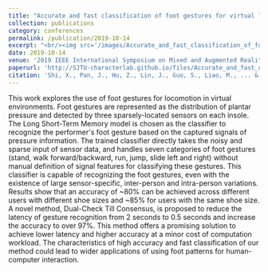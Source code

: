 ```yaml
---
title: "Accurate and fast classification of foot gestures for virtual locomotion"
collection: publications
category: conferences
permalink: /publication/2019-10-14
excerpt: "<br/><img src='/images/Accurate_and_fast_classification_of_foot_gestures_for_virtual_locomotion.png'>"
date: 2019-10-14
venue: '2019 IEEE International Symposium on Mixed and Augmented Reality (ISMAR)'
paperurl: 'http://SJTU-characterlab.github.io/files/Accurate_and_fast_classification_of_foot_gestures_for_virtual_locomotion.pdf'
citation: 'Shi, X., Pan, J., Hu, Z., Lin, J., Guo, S., Liao, M., ... & Liu, L. (2019, October). Accurate and fast classification of foot gestures for virtual locomotion. In 2019 IEEE International Symposium on Mixed and Augmented Reality (ISMAR) (pp. 178-189). IEEE.'
---
```


This work explores the use of foot gestures for locomotion in virtual environments. Foot gestures are represented as the distribution of plantar pressure and detected by three sparsely-located sensors on each insole. The Long Short-Term Memory model is chosen as the classifier to recognize the performer's foot gesture based on the captured signals of pressure information. The trained classifier directly takes the noisy and sparse input of sensor data, and handles seven categories of foot gestures (stand, walk forward/backward, run, jump, slide left and right) without manual definition of signal features for classifying these gestures. This classifier is capable of recognizing the foot gestures, even with the existence of large sensor-specific, inter-person and intra-person variations. Results show that an accuracy of ~80% can be achieved across different users with different shoe sizes and ~85% for users with the same shoe size. A novel method, Dual-Check Till Consensus, is proposed to reduce the latency of gesture recognition from 2 seconds to 0.5 seconds and increase the accuracy to over 97%. This method offers a promising solution to achieve lower latency and higher accuracy at a minor cost of computation workload. The characteristics of high accuracy and fast classification of our method could lead to wider applications of using foot patterns for human-computer interaction.
